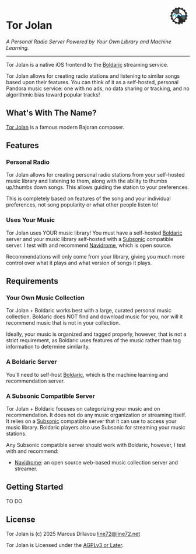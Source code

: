 <img src="resources/logo-128x128.png" alt="Boldaric logo" title="boldaric" align="right" height="60px" />

# Tor Jolan

*A Personal Radio Server Powered by Your Own Library and Machine Learning.*

---

Tor Jolan is a native iOS frontend to the
[Boldaric](https://github.com/line72/boldaric/) streaming service.

Tor Jolan allows for creating radio stations and listening to similar
songs based upon their features. You can think of it as a self-hosted,
personal Pandora music service: one with no ads, no data sharing or
tracking, and no algorithmic bias toward popular tracks!

## What's With The Name?

[Tor Jolan](https://memory-alpha.fandom.com/wiki/Tor_Jolan) is a
famous modern Bajoran composer.

## Features

### Personal Radio

Tor Jolan allows for creating personal radio stations from your
self-hosted music library and listening to them, along with the
ability to thumbs up/thumbs down songs. This allows guiding the
station to your preferences.

This is completely based on features of the song and your individual
preferences, not song popularity or what other people listen to!

### Uses Your Music

Tor Jolan uses YOUR music library! You must have a self-hosted
[Boldaric](https://github.com/line72/boldaric/) server and your music
library self-hosted with a [Subsonic](https://subsonic.org) compatible
server. I test with and recommend
[Navidrome](https://www.navidrome.org/), which is open source.

Recommendations will only come from your library, giving you much more
control over what it plays and what version of songs it plays.

## Requirements

### Your Own Music Collection

Tor Jolan + Boldaric works best with a large, curated personal music
collection.  Boldaric does NOT find and download music for you, nor
will it recommend music that is not in your collection.

Ideally, your music is organized and tagged properly, however, that is
not a strict requirement, as Boldaric uses features of the music
rather than tag information to determine similarity.

### A Boldaric Server

You'll need to self-host
[Boldaric](https://github.com/line72/boldaric/), which is the machine
learning and recommendation server.

### A Subsonic Compatible Server

Tor Jolan + Boldaric focuses on categorizing your music and on recommendation. It
does not do any music organization or streaming itself. It relies on a
[Subsonic](https://subsonic.org) compatible server that it can use to
access your music library. Boldaric players also use Subsonic for
streaming your music stations.

Any Subsonic compatible server should work with Boldaric, however, I
test with and recommend:

- [Navidrome](https://www.navidrome.org/): an open source web-based
  music collection server and streamer.

## Getting Started

TO DO

## License

Tor Jolan is (c) 2025 Marcus Dillavou <line72@line72.net>

Tor Jolan is Licensed under the [AGPLv3 or Later](https://www.gnu.org/licenses/agpl-3.0.en.html).
